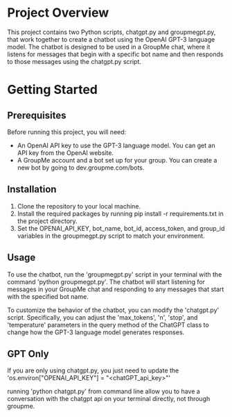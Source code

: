 # Project Overview
This project contains two Python scripts, chatgpt.py and groupmegpt.py, that work together to create a chatbot using the OpenAI GPT-3 language model. The chatbot is designed to be used in a GroupMe chat, where it listens for messages that begin with a specific bot name and then responds to those messages using the chatgpt.py script.


# Getting Started
## Prerequisites
Before running this project, you will need:

- An OpenAI API key to use the GPT-3 language model. You can get an API key from the OpenAI website.
- A GroupMe account and a bot set up for your group. You can create a new bot by going to dev.groupme.com/bots.

## Installation
1. Clone the repository to your local machine.
2. Install the required packages by running pip install -r requirements.txt in the project directory.
3. Set the OPENAI_API_KEY, bot_name, bot_id, access_token, and group_id variables in the groupmegpt.py script to match your environment.


## Usage
To use the chatbot, run the 'groupmegpt.py' script in your terminal with the command 'python groupmegpt.py'. The chatbot will start listening for messages in your GroupMe chat and responding to any messages that start with the specified bot name.

To customize the behavior of the chatbot, you can modify the 'chatgpt.py' script. Specifically, you can adjust the 'max_tokens', 'n', 'stop', and 'temperature' parameters in the query method of the ChatGPT class to change how the GPT-3 language model generates responses.

## GPT Only
If you are only using chatgpt.py, you just need to update the 'os.environ["OPENAI_API_KEY"] = "<chatGPT_api_key>"'

running 'python chatgpt.py' from command line allow you to have a conversation with the chatgpt api on your terminal directly, not through groupme.
